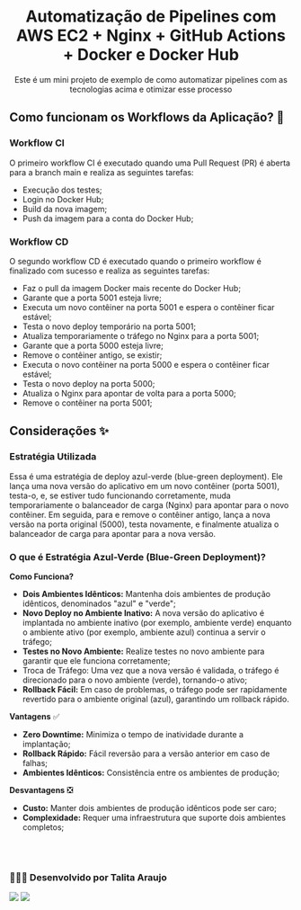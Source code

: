 <div align="center">

# Automatização de Pipelines com AWS EC2 + Nginx + GitHub Actions + Docker e Docker Hub

Este é um mini projeto de exemplo de como automatizar pipelines com as tecnologias acima e otimizar esse processo

</div>

## Como funcionam os Workflows da Aplicação? 👋

### Workflow CI

O primeiro workflow CI é executado quando uma Pull Request (PR) é aberta para a branch main e realiza as seguintes tarefas:

- Execução dos testes;
- Login no Docker Hub;
- Build da nova imagem;
- Push da imagem para a conta do Docker Hub;

### Workflow CD

O segundo workflow CD é executado quando o primeiro workflow é finalizado com sucesso e realiza as seguintes tarefas:

- Faz o pull da imagem Docker mais recente do Docker Hub;
- Garante que a porta 5001 esteja livre;
- Executa um novo contêiner na porta 5001 e espera o contêiner ficar estável;
- Testa o novo deploy temporário na porta 5001;
- Atualiza temporariamente o tráfego no Nginx para a porta 5001;
- Garante que a porta 5000 esteja livre;
- Remove o contêiner antigo, se existir;
- Executa o novo contêiner na porta 5000 e espera o contêiner ficar estável;
- Testa o novo deploy na porta 5000;
- Atualiza o Nginx para apontar de volta para a porta 5000;
- Remove o contêiner na porta 5001;

## Considerações ✨

### Estratégia Utilizada

Essa é uma estratégia de deploy azul-verde (blue-green deployment). Ele lança uma nova versão do aplicativo em um novo contêiner (porta 5001), testa-o, e, se estiver tudo funcionando corretamente, muda temporariamente o balanceador de carga (Nginx) para apontar para o novo contêiner. Em seguida, para e remove o contêiner antigo, lança a nova versão na porta original (5000), testa novamente, e finalmente atualiza o balanceador de carga para apontar para a nova versão.

### O que é Estratégia Azul-Verde (Blue-Green Deployment)?

**Como Funciona?**

- **Dois Ambientes Idênticos:** Mantenha dois ambientes de produção idênticos, denominados "azul" e "verde";
- **Novo Deploy no Ambiente Inativo:** A nova versão do aplicativo é implantada no ambiente inativo (por exemplo, ambiente verde) enquanto o ambiente ativo (por exemplo, ambiente azul) continua a servir o tráfego;
- **Testes no Novo Ambiente:** Realize testes no novo ambiente para garantir que ele funciona corretamente;
- Troca de Tráfego: Uma vez que a nova versão é validada, o tráfego é direcionado para o novo ambiente (verde), tornando-o ativo;
- **Rollback Fácil:** Em caso de problemas, o tráfego pode ser rapidamente revertido para o ambiente original (azul), garantindo um rollback rápido.

**Vantagens** ✅

- **Zero Downtime:** Minimiza o tempo de inatividade durante a implantação;
- **Rollback Rápido:** Fácil reversão para a versão anterior em caso de falhas;
- **Ambientes Idênticos:** Consistência entre os ambientes de produção;

**Desvantagens** ❎

- **Custo:** Manter dois ambientes de produção idênticos pode ser caro;
- **Complexidade:** Requer uma infraestrutura que suporte dois ambientes completos;

<br><br>

### 👩🏽‍💻 Desenvolvido por Talita Araujo

<div align="left">
  <a href = "mailto:talitacumi.araujo@gmail.com"><img src="https://img.shields.io/badge/-Gmail-db4a39?style=for-the-badge&logo=gmail&logoColor=white"></a>
  <a href="https://www.linkedin.com/in/talitaaraujodev" target="_blank"><img src="https://img.shields.io/badge/LinkedIn-0077B5?style=for-the-badge&logo=linkedin&logoColor=white"></a>
</div>
